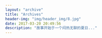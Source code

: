 ```yaml
---
layout: "archive"
title: "Archives"
header-img: "img/header_img/8.jpg"
date: 2017-03-20 20:49:56
description: "故事开始于一个闷热无聊的夏日..."
---
```


